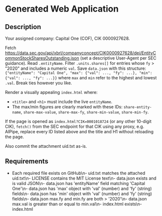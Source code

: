 # Generated Web Application

## Description
Your assigned company: Capital One (COF), CIK 0000927628.

Fetch https://data.sec.gov/api/xbrl/companyconcept/CIK0000927628/dei/EntityCommonStockSharesOutstanding.json (set a descriptive User-Agent per SEC guidance).
Read `.entityName`. Filter `.units.shares[]` for entries whose `fy` > "2020" and
includes a numeric `val`.
Save `data.json` with this structure:
`{"entityName": "Capital One", "max": {"val": ..., "fy": ...}, "min": {"val": ..., "fy": ...}}`
where `max` and `min` refer to the highest and lowest `.val`. Break ties however you like.

Render a visually appealing `index.html` where:
- `<title>` and `<h1>` must include the live `entityName`.
- The max/min figures are clearly marked with these IDs:
  `share-entity-name`,
  `share-max-value`, `share-max-fy`,
  `share-min-value`, `share-min-fy`.

If the page is opened as `index.html?CIK=0001018724` (or any other 10-digit CIK),
`fetch()` from the SEC endpoint for that CIK using any proxy, e.g. AIPipe,
replace every ID listed above and the title and H1 without reloading the page.

Also commit the attachment uid.txt as-is.

## Requirements
- Each required file exists on GitHub\n- uid.txt matches the attached uid.txt\n- LICENSE contains the MIT License text\n- data.json exists and is valid JSON\n- data.json has 'entityName' field matching 'Capital One'\n- data.json has 'max' object with 'val' (number) and 'fy' (string) fields\n- data.json has 'min' object with 'val' (number) and 'fy' (string) fields\n- data.json max.fy and min.fy are both > '2020'\n- data.json max.val is greater than or equal to min.val\n- index.html exists\n- index.html <title> contains the entityName from data.json\n- index.html <h1 id='share-entity-name'> contains the entityName from data.json\n- index.html contains element with id='share-max-value' displaying max.val\n- index.html contains element with id='share-max-fy' displaying max.fy\n- index.html contains element with id='share-min-value' displaying min.val\n- index.html contains element with id='share-min-fy' displaying min.fy\n- index.html fetches data.json using fetch('https://data.sec.gov/api/xbrl/companyconcept/CIK0000927628/dei/EntityCommonStockSharesOutstanding.json')\n- index.html supports ?CIK= query parameter to fetch alternate company data\n- index.html dynamically updates all elements when ?CIK= is provided

## Setup
1. Clone this repository
2. Open `index.html` in a web browser

## Usage
This application was generated based on the provided brief and requirements.

## License
MIT License - see LICENSE file for details
